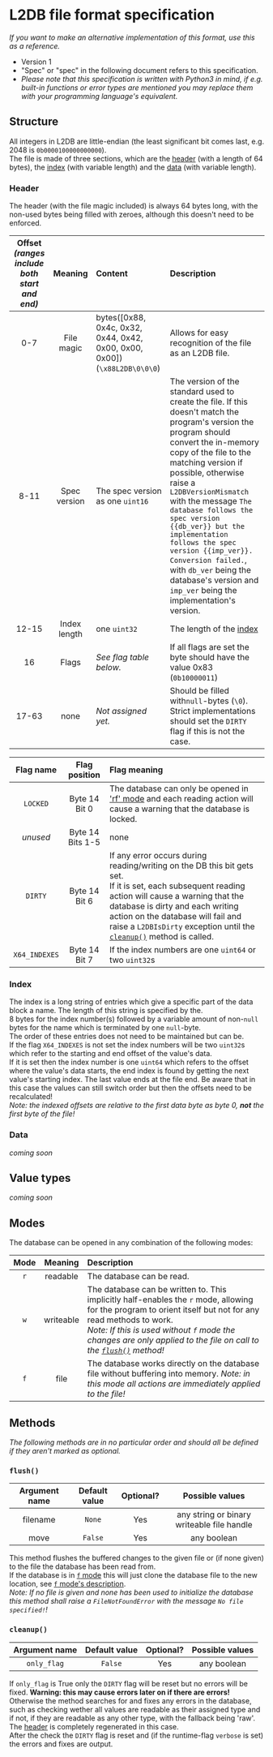 <!-- Old description:   
The first 64 bytes of the file are reserved for metadata, 8 of which define the value_table's length after the metadata.
The first 8 bytes are _always_ b'\\x88L2DB\\x00\\x00\\x00' or b'\\x88L2020DB'.
Length of value_table defined in 32-bit number (4 bytes) (There should never be the need for a 4GB+ big index listing!).
All indexes are beginning to be counted after that.
For example, with a value_table length of 12, the byte at real index 100 is called
index ((real_index:100)-(metadata_length:const:64)-(value_table_length=12)) = 14.
In the value_table, two 4-byte (32-bit) numbers for each value represent the start and end index of that value
(DB_INDEX_TYPE:1). The names of all values are immediately after their index and null-terminated,
up to 32 usable bytes per name. If the index is immediately followed by a null-byte the index is used as the name.
Alternatively, 8 bytes represent the index and the end is then the byte before the next index or the
file end (DB_INDEX_TYPE:2). A DB_INDEX_TYPE of 0 is invalid and as of now also anything above 2; they will default to 2.
Type declarations occur in the value itself, with ASCII-encoded type name, separated by null from the value.
To get a bstring without type declaration, just begin the value with a null character,
which will be stripped away and the resulting 0-character type declaration will cause the value
to be stored as the raw binary value.
-->

# L2DB file format specification
*If you want to make an alternative implementation of this format, use this as a reference.*   
- Version 1   
- "Spec" or "spec" in the following document refers to this specification.   
- *Please note that this specification is written with Python3 in mind, if e.g. built-in functions or error types are 
mentioned you may replace them with your programming language's equivalent.*   


## Structure
All integers in L2DB are little-endian (the least significant bit comes last, e.g. 2048 is `0b0000100000000000`).    
The file is made of three sections, which are the [header](#header) (with a length of 64 bytes), the 
[index](#index) (with variable length) and the [data](#data) (with variable length). 

### Header
The header (with the file magic included) is always 64 bytes long, with the non-used bytes being filled with zeroes, 
although this doesn't need to be enforced.   

| Offset *(ranges include both start and end)* |   Meaning    | Content                                                                    | Description                                                                                                                                                                                                                                                                                                                                                                                                                                                                               |
|:--------------------------------------------:|:------------:|:---------------------------------------------------------------------------|:------------------------------------------------------------------------------------------------------------------------------------------------------------------------------------------------------------------------------------------------------------------------------------------------------------------------------------------------------------------------------------------------------------------------------------------------------------------------------------------|
|                     0-7                      |  File magic  | bytes([0x88, 0x4c, 0x32, 0x44, 0x42, 0x00, 0x00, 0x00]) (`\x88L2DB\0\0\0`) | Allows for easy recognition of the file as an L2DB file.                                                                                                                                                                                                                                                                                                                                                                                                                                  |
|                     8-11                     | Spec version | The spec version as one `uint16`                                           | The version of the standard used to create the file. If this doesn't match the program's version the program should convert the in-memory copy of the file to the matching version if possible, otherwise raise a `L2DBVersionMismatch` with the message `The database follows the spec version {{db_ver}} but the implementation follows the spec version {{imp_ver}}. Conversion failed.`, with `db_ver` being the database's version and `imp_ver` being the implementation's version. |
|                    12-15                     | Index length | one `uint32`                                                               | The length of the [index](#index)                                                                                                                                                                                                                                                                                                                                                                                                                                                         |
|                      16                      |    Flags     | *See flag table below.*                                                    | If all flags are set the byte should have the value 0x83 (`0b10000011`)                                                                                                                                                                                                                                                                                                                                                                                                                   |
|                    17-63                     |     none     | *Not assigned yet.*                                                        | Should be filled with`null`-bytes (`\0`). Strict implementations should set the `DIRTY` flag if this is not the case.                                                                                                                                                                                                                                                                                                                                                                     |

|   Flag name   |    Flag position    | Flag meaning                                                                                                                                                                                                                                                                                                       |   
|:-------------:|:-------------------:|:-------------------------------------------------------------------------------------------------------------------------------------------------------------------------------------------------------------------------------------------------------------------------------------------------------------------|
|   `LOCKED`    |  Byte 14<br>Bit 0   | The database can only be opened in ['rf' mode](#modes) and each reading action will cause a warning that the database is locked.                                                                                                                                                                                   |   
|   *unused*    | Byte 14<br>Bits 1-5 | none                                                                                                                                                                                                                                                                                                               |
|    `DIRTY`    |  Byte 14<br>Bit 6   | If any error occurs during reading/writing on the DB this bit gets set.<br>If it is set, each subsequent reading action will cause a warning that the database is dirty and each writing action on the database will fail and raise a `L2DBIsDirty` exception  until the [`cleanup()`](#cleanup) method is called. |   
| `X64_INDEXES` |  Byte 14<br>Bit 7   | If the index numbers are one `uint64` or two `uint32`s                                                                                                                                                                                                                                                             |   

### Index
The index is a long string of entries which give a specific part of the data block a name. The length of this string is specified by the.   
8 bytes for the index number(s) followed by a variable amount of non-`null` bytes for the name which is terminated by 
one `null`-byte.   
The order of these entries does not need to be maintained but can be.   
If the flag `X64_INDEXES` is not set the index numbers will be two `uint32`s which refer to the starting and end offset 
of the value's data.   
If it is set then the index number is one `uint64` which refers to the offset where the value's data 
starts, the end index is found by getting the next value's starting index. The last value ends at the file end. 
Be aware that in this case the values can still switch order but then the offsets need to be recalculated!   
*Note: the indexed offsets are relative to the first data byte as byte 0, **not** the first byte of the file!*   

### Data
*coming soon*

## Value types
*coming soon*

## Modes
The database can be opened in any combination of the following modes:

| Mode |  Meaning  | Description                                                                                                                                                                                                                                                                                |
|:----:|:---------:|:-------------------------------------------------------------------------------------------------------------------------------------------------------------------------------------------------------------------------------------------------------------------------------------------|
| `r`  | readable  | The database can be read.                                                                                                                                                                                                                                                                  |
| `w`  | writeable | The database can be written to. This implicitly half-enables the `r` mode, allowing for the program to orient itself but not for any read methods to work.<br>*Note: If this is used without `f` mode the changes are only applied to the file on call to the [`flush()`](#flush) method!* |
| `f`  |   file    | The database works directly on the database file without buffering into memory. *Note: in this mode all actions are immediately applied to the file!*                                                                                                                                      |

## Methods
*The following methods are in no particular order and should all be defined if they aren't marked as optional.*

### `flush()`
| Argument name | Default value | Optional? |              Possible values               |
|:-------------:|:-------------:|:---------:|:------------------------------------------:|
|   filename    |    `None`     |    Yes    | any string or binary writeable file handle |
|     move      |    `False`    |    Yes    |                any boolean                 |
This method flushes the buffered changes to the given file 
or (if none given) to the file the database has been read from.   
If the database is in [`f` mode](#modes) this will just clone the database file to the new location, 
see [`f` mode's description](#modes).   
*Note: If no file is given and none has been used to initialize the database this method shall raise a 
`FileNotFoundError` with the message `No file specified!`!*

### `cleanup()`
| Argument name | Default value | Optional? | Possible values |
|:-------------:|:-------------:|:---------:|:---------------:|
|  `only_flag`  |    `False`    |    Yes    |   any boolean   |
If `only_flag` is True only the `DIRTY` flag will be reset but no errors will be fixed. **Warning: this may cause 
errors later on if there are errors!**   
Otherwise the method searches for and fixes any errors in the database, such as checking wether all values are 
readable as their assigned type and if not, if they are readable as any other type, with the fallback being 'raw'. The 
[header](#header) is completely regenerated in this case.   
After the check the `DIRTY` flag is reset and (if the runtime-flag `verbose` is set) the errors and fixes are output.   